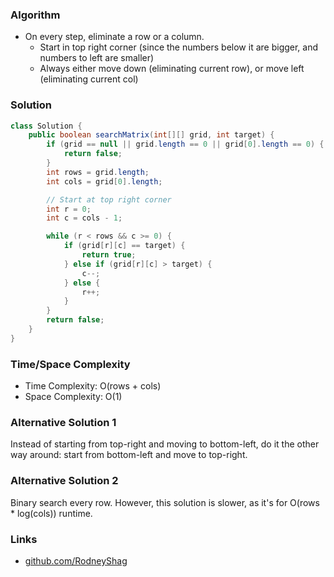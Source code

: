 ### Algorithm

- On every step, eliminate a row or a column.
  - Start in top right corner (since the numbers below it are bigger, and numbers to left are smaller)
  - Always either move down (eliminating current row), or move left (eliminating current col)

### Solution

```java
class Solution {
    public boolean searchMatrix(int[][] grid, int target) {
        if (grid == null || grid.length == 0 || grid[0].length == 0) {
            return false;
        }
        int rows = grid.length;
        int cols = grid[0].length;

        // Start at top right corner
        int r = 0;
        int c = cols - 1;

        while (r < rows && c >= 0) {
            if (grid[r][c] == target) {
                return true;
            } else if (grid[r][c] > target) {
                c--;
            } else {
                r++;
            }
        }
        return false;
    }
}
```

### Time/Space Complexity

-  Time Complexity: O(rows + cols)
- Space Complexity: O(1)

### Alternative Solution 1

Instead of starting from top-right and moving to bottom-left, do it the other way around: start from bottom-left and move to top-right.

### Alternative Solution 2

Binary search every row. However, this solution is slower, as it's for O(rows * log(cols)) runtime.

### Links

- [github.com/RodneyShag](https://github.com/RodneyShag)
